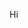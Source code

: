 


<!---
kiwiocean/kiwiocean is a ✨ special ✨ repository because its `README.md` (this file) appears on your GitHub profile.
You can click the Preview link to take a look at your changes.
--->
<p>Hi</p>
<span class="glyphicon glyphicon-star" ></span>
        <span class="glyphicon glyphicon-star" ></span>
        <span class="glyphicon glyphicon-star" ></span>
        <span class="glyphicon glyphicon-star" ></span>
        <span class="glyphicon glyphicon-star" ></span>
